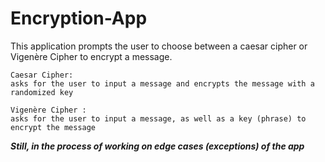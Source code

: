 # Encryption-App
 
This application prompts the user to choose between a caesar cipher or Vigenère Cipher to encrypt a message. 

~~~
Caesar Cipher: 
asks for the user to input a message and encrypts the message with a randomized key 
~~~~~~

~~~~
Vigenère Cipher :
asks for the user to input a message, as well as a key (phrase) to encrypt the message 
~~~~~~

***Still, in the process of working on edge cases (exceptions) of the app***


